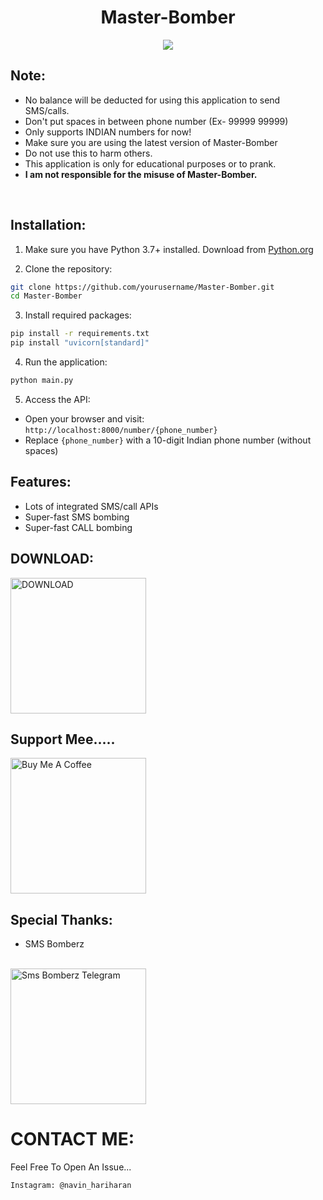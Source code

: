 <h1 align="center">Master-Bomber</h1>

<p align="center">
  <img src="https://github.com/navin-hariharan/Master-Bomber/blob/master/MASTERBOMBER.png"><br>
</p>

## Note:

- No balance will be deducted for using this application to send SMS/calls.
- Don't put spaces in between phone number (Ex- 99999 99999)
- Only supports INDIAN numbers for now!
- Make sure you are using the latest version of Master-Bomber
- Do not use this to harm others.
- This application is only for educational purposes or to prank.
- **I am not responsible for the misuse of Master-Bomber.**
<br>

## Installation:

1. Make sure you have Python 3.7+ installed. Download from [Python.org](https://python.org)

2. Clone the repository:
```bash
git clone https://github.com/yourusername/Master-Bomber.git
cd Master-Bomber
```

3. Install required packages:
```bash
pip install -r requirements.txt
pip install "uvicorn[standard]"
```

4. Run the application:
```bash
python main.py
```

5. Access the API:
- Open your browser and visit: `http://localhost:8000/number/{phone_number}`
- Replace `{phone_number}` with a 10-digit Indian phone number (without spaces)

## Features:

- Lots of integrated SMS/call APIs
- Super-fast SMS bombing
- Super-fast CALL bombing

## DOWNLOAD:

<a href="https://github.com/navin-hariharan/Master-Bomber/releases/download/v0.0.1/MASTER-BOMBER.apk" target="_blank"><img src="https://www.pnglib.com/wp-content/uploads/2021/02/black-button_6021f0b6c730e.png" alt="DOWNLOAD" width="217px"></a>

## Support Mee.....

<a href="https://www.buymeacoffee.com/navinhariharan" target="_blank"><img src="https://cdn.buymeacoffee.com/buttons/v2/arial-yellow.png" alt="Buy Me A Coffee" width="217px"></a> 

## Special Thanks:
- SMS Bomberz
<br>
<a href="https://t.me/sms_bomberz" target="_blank"><img src="https://www.pngitem.com/pimgs/m/214-2144731_groups-on-telegram-telegram-group-link-png-transparent.png" alt="Sms Bomberz Telegram" width="217px"></a> 

# CONTACT ME:

Feel Free To Open An Issue...

```
Instagram: @navin_hariharan
```
